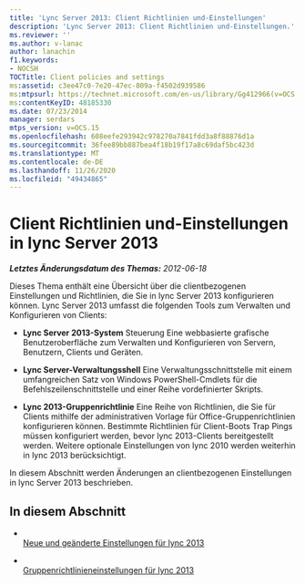 ```yaml
---
title: 'Lync Server 2013: Client Richtlinien und-Einstellungen'
description: 'Lync Server 2013: Client Richtlinien und-Einstellungen.'
ms.reviewer: ''
ms.author: v-lanac
author: lanachin
f1.keywords:
- NOCSH
TOCTitle: Client policies and settings
ms:assetid: c3ee47c0-7e20-47ec-809a-f4502d939586
ms:mtpsurl: https://technet.microsoft.com/en-us/library/Gg412966(v=OCS.15)
ms:contentKeyID: 48185330
ms.date: 07/23/2014
manager: serdars
mtps_version: v=OCS.15
ms.openlocfilehash: 608eefe293942c978270a7841fdd3a8f88876d1a
ms.sourcegitcommit: 36fee89bb887bea4f18b19f17a8c69daf5bc423d
ms.translationtype: MT
ms.contentlocale: de-DE
ms.lasthandoff: 11/26/2020
ms.locfileid: "49434865"
---
```

# <a name="client-policies-and-settings-in-lync-server-2013"></a>Client Richtlinien und-Einstellungen in lync Server 2013

<div data-xmlns="http://www.w3.org/1999/xhtml">

<div class="topic" data-xmlns="http://www.w3.org/1999/xhtml" data-msxsl="urn:schemas-microsoft-com:xslt" data-cs="https://msdn.microsoft.com/">

<div data-asp="https://msdn2.microsoft.com/asp">



</div>

<div id="mainSection">

<div id="mainBody">

<span> </span>

_**Letztes Änderungsdatum des Themas:** 2012-06-18_

Dieses Thema enthält eine Übersicht über die clientbezogenen Einstellungen und Richtlinien, die Sie in lync Server 2013 konfigurieren können. Lync Server 2013 umfasst die folgenden Tools zum Verwalten und Konfigurieren von Clients:

  - **Lync Server 2013-System**   Steuerung   Eine webbasierte grafische Benutzeroberfläche zum Verwalten und Konfigurieren von Servern, Benutzern, Clients und Geräten.

  - **Lync Server-Verwaltungsshell**   Eine Verwaltungsschnittstelle mit einem umfangreichen Satz von Windows PowerShell-Cmdlets für die Befehlszeilenschnittstelle und einer Reihe vordefinierter Skripts.

  - **Lync 2013-Gruppenrichtlinie**    Eine Reihe von Richtlinien, die Sie für Clients mithilfe der administrativen Vorlage für Office-Gruppenrichtlinien konfigurieren können. Bestimmte Richtlinien für Client-Boots Trap Pings müssen konfiguriert werden, bevor lync 2013-Clients bereitgestellt werden. Weitere optionale Einstellungen von lync 2010 werden weiterhin in lync 2013 berücksichtigt.

In diesem Abschnitt werden Änderungen an clientbezogenen Einstellungen in lync Server 2013 beschrieben.

<div>

## <a name="in-this-section"></a>In diesem Abschnitt

  - <span></span>  
    [Neue und geänderte Einstellungen für lync 2013](lync-server-2013-new-and-changed-settings-for-lync-2013.md)

  - <span></span>  
    [Gruppenrichtlinieneinstellungen für lync 2013](lync-server-2013-group-policy-settings-for-lync-2013.md)

</div>

</div>

<span> </span>

</div>

</div>

</div>

